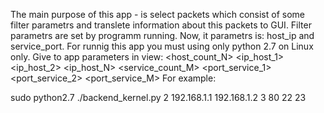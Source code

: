 The main purpose of this app - is select packets which consist of some filter parametrs
and translete information about this packets to GUI.
Filter parametrs are set by programm running.
Now, it parametrs is:
host_ip and service_port.
For runnig this app you must using only python 2.7 on Linux only.
Give to app parameters in view:
<host_count_N> <ip_host_1> <ip_host_2> <ip_host_N> <service_count_M> <port_service_1> <port_service_2> <port_service_M>
For example:

sudo python2.7 ./backend_kernel.py 2 192.168.1.1 192.168.1.2 3 80 22 23
